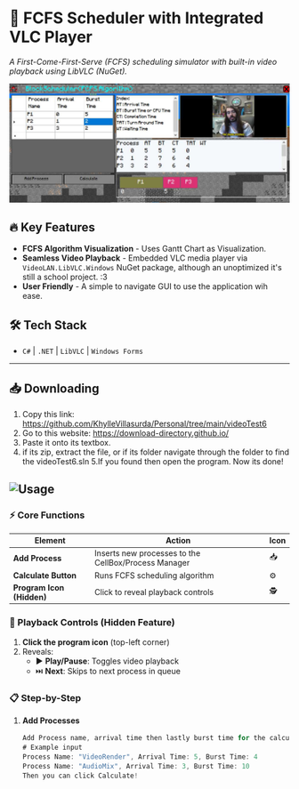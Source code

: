 
# 🎥 FCFS Scheduler with Integrated VLC Player

*A First-Come-First-Serve (FCFS) scheduling simulator with built-in video playback using LibVLC (NuGet).*  

![Demo Preview](https://github.com/KhylleVillasurda/Personal/blob/main/videoTest6/previewImage.jpg?raw=true)  

## 🔥 Key Features  
- **FCFS Algorithm Visualization** - Uses Gantt Chart as Visualization.
- **Seamless Video Playback** - Embedded VLC media player via `VideoLAN.LibVLC.Windows` NuGet package, although an unoptimized
  it's still a school project. :3
- **User Friendly** - A simple to navigate GUI to use the application wih ease.

## 🛠️ Tech Stack  
- `C#` | `.NET` | `LibVLC` | `Windows Forms`  

---

## 📥 Downloading
1. Copy this link: https://github.com/KhylleVillasurda/Personal/tree/main/videoTest6
2. Go to this website: https://download-directory.github.io/
3. Paste it onto its textbox.
4. if its zip, extract the file, or if its folder navigate through the folder to find the videoTest6.sln
5.If you found then open the program. Now its done!

## ![Usage](https://img.shields.io/badge/Usage-07DA63?style=flat)

### ⚡ Core Functions
| Element | Action | Icon |
|---------|--------|------|
| **Add Process** | Inserts new processes to the CellBox/Process Manager | 📥 |
| **Calculate Button** | Runs FCFS scheduling algorithm | ⚙️ |
| **Program Icon (Hidden)** | Click to reveal playback controls | 🕵️ |

### 🎥 Playback Controls (Hidden Feature)
1. **Click the program icon** (top-left corner)  
2. Reveals:  
   - ▶️ **Play/Pause**: Toggles video playback  
   - ⏭️ **Next**: Skips to next process in queue  

### 📋 Step-by-Step
1. **Add Processes**  
   ```C#
   Add Process name, arrival time then lastly burst time for the calculations.
   # Example input
   Process Name: "VideoRender", Arrival Time: 5, Burst Time: 4
   Process Name: "AudioMix", Arrival Time: 3, Burst Time: 10
   Then you can click Calculate!
